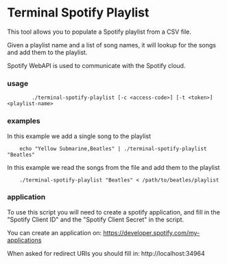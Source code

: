 # Terminal Spotify Playlist
This tool allows you to populate a Spotify playlist from a CSV file.

Given a playlist name and a list of song names, it will lookup for the songs
and add them to the playlist.

Spotify WebAPI is used to communicate with the Spotify cloud.

### usage
```
        ./terminal-spotify-playlist [-c <access-code>] [-t <token>] <playlist-name>
```

### examples
In this example we add a single song to the playlist
```
	echo "Yellow Submarine,Beatles" | ./terminal-spotify-playlist "Beatles"
```

In this example we read the songs from the file and add them to the playlist
```
	./terminal-spotify-playlist "Beatles" < /path/to/beatles/playlist
```

### application
To use this script you will need to create a spotify application, and
fill in the "Spotify Client ID" and the "Spotify Client Secret" in the script.

You can create an application on: https://developer.spotify.com/my-applications

When asked for redirect URIs you should fill in: http://localhost:34964
